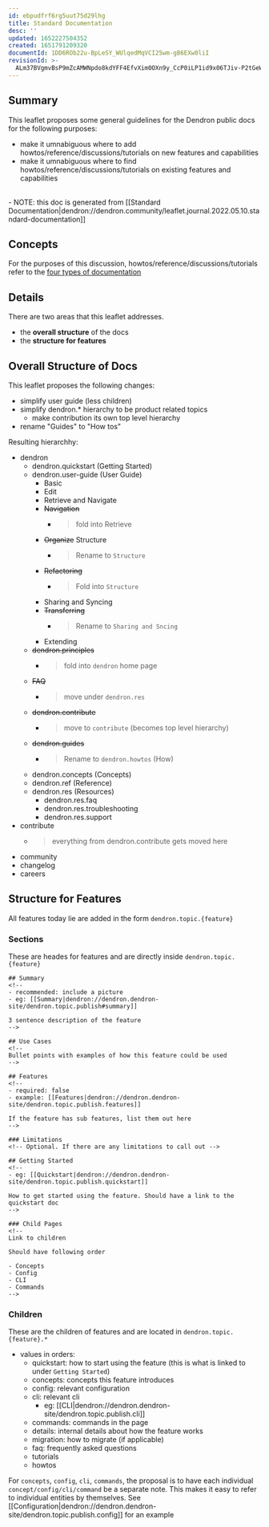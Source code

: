 ```yaml
---
id: ebpudfrf6rg5uut75d29lhg
title: Standard Documentation
desc: ''
updated: 1652227504352
created: 1651791209320
documentId: 1DD6ROb22u-BpLeSY_WUlqedMqVCI25wm-gB6EXw0liI
revisionId: >-
  ALm37BVgmvBsP9mZcAMWNpdo8kdYFF4EfvXim0OXn9y_CcP0iLP1id9x06TJiv-P2tGeWo7QAme-uZC13lXULA
---
```


## Summary

This leaflet proposes some general guidelines for the Dendron public docs for the following purposes:
- make it umnabiguous where to add howtos/reference/discussions/tutorials on new features and capabilities
- make it umnabiguous where to find howtos/reference/discussions/tutorials on existing features and capabilities
<br/>
- NOTE: this doc is generated from [[Standard Documentation|dendron://dendron.community/leaflet.journal.2022.05.10.standard-documentation]]

## Concepts
For the purposes of this discussion, howtos/reference/discussions/tutorials refer to the [four types of documentation](https://kevinslin.com/notes/y0swab2mazgi1793kp3v7f7)

## Details

There are two areas that this leaflet addresses. 
- the **overall structure** of the docs 
- the **structure for features** 

## Overall Structure of Docs

This leaflet proposes the following changes:

- simplify user guide (less children)
- simplify dendron.* hierarchy to be product related topics 
    - make contribution its own top level hierarchy
- rename "Guides" to "How tos" 

Resulting hierarchhy:

- dendron
    - dendron.quickstart (Getting Started)
    - dendron.user-guide (User Guide)
        - Basic
        - Edit
        - Retrieve and Navigate 
        - ~~Navigation~~ 
            - > fold into Retrieve
        - ~~Organize~~ Structure 
            - > Rename to `Structure`
        - ~~Refactoring~~ 
            - > Fold into `Structure`
        - Sharing and Syncing
        - ~~Transferring~~ 
            - > Rename to `Sharing and Sncing`
        - Extending
    - ~~dendron.principles~~  
        - > fold into `dendron` home page
    - ~~FAQ~~ 
        - > move under `dendron.res`
    - ~~dendron.contribute~~
        - > move to `contribute` (becomes top level hierarchy)
    - ~~dendron.guides~~
        - > Rename to `dendron.howtos` (How)
    - dendron.concepts (Concepts)
    - dendron.ref (Reference)
    - dendron.res (Resources)
        - dendron.res.faq
        - dendron.res.troubleshooting
        - dendron.res.support
- contribute 
    - > everything from dendron.contribute gets moved here
- community
- changelog
- careers

## Structure for Features

All features today lie are added in the form `dendron.topic.{feature}`

### Sections

These are heades for features and are directly inside `dendron.topic.{feature}`

```
## Summary
<!-- 
- recommended: include a picture
- eg: [[Summary|dendron://dendron.dendron-site/dendron.topic.publish#summary]]

3 sentence description of the feature
-->

## Use Cases
<!--
Bullet points with examples of how this feature could be used
-->

## Features
<!-- 
- required: false
- example: [[Features|dendron://dendron.dendron-site/dendron.topic.publish.features]]

If the feature has sub features, list them out here 
-->

### Limitations
<!-- Optional. If there are any limitations to call out -->

## Getting Started
<!-- 
- eg: [[Quickstart|dendron://dendron.dendron-site/dendron.topic.publish.quickstart]]

How to get started using the feature. Should have a link to the quickstart doc
-->

### Child Pages
<!-- 
Link to children 

Should have following order

- Concepts
- Config
- CLI
- Commands
-->
```

### Children
These are the children of features and are located in `dendron.topic.{feature}.*`

- values in orders:
    - quickstart: how to start using the feature (this is what is linked to under `Getting Started`)
    - concepts: concepts this feature introduces
    - config: relevant configuration
    - cli: relevant cli
        - eg: [[CLI|dendron://dendron.dendron-site/dendron.topic.publish.cli]]
    - commands: commands in the page
    - details: internal details about how the feature works
    - migration: how to migrate (if applicable)
    - faq: frequently asked questions
    - tutorials
    - howtos


For `concepts`, `config`, `cli`, `commands`, the proposal is to have each individual `concept/config/cli/command` be a separate note. This makes it easy to refer to individual entities by themselves. See [[Configuration|dendron://dendron.dendron-site/dendron.topic.publish.config]] for an example
